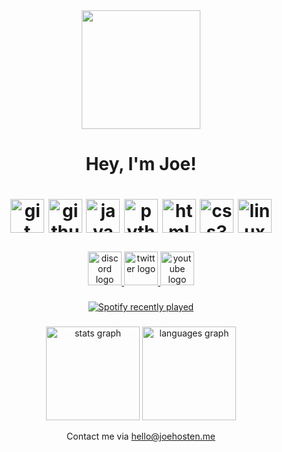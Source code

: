 <div align="center">
  <img height="190" src="https://camo.githubusercontent.com/e2e3940969a45f9a09942babd34781c1284a33c6aafa1799b970eec382552303/68747470733a2f2f692e70696e696d672e636f6d2f6f726967696e616c732f61382f38622f65392f61383862653966376465623930633365313737396239666434313465613864622e676966"  />
</div>
<h1 align="center">Hey, I'm Joe!<h1>

<div align="center">
  <img src="https://cdn.jsdelivr.net/gh/devicons/devicon/icons/git/git-plain-wordmark.svg" height="54" alt="git logo"  />
  <img src="https://cdn.jsdelivr.net/gh/devicons/devicon/icons/github/github-original.svg" height="54"  alt="github logo"  />
  <img src="https://cdn.jsdelivr.net/gh/devicons/devicon/icons/java/java-original.svg" height="54"  alt="java logo"  />
  <img src="https://cdn.jsdelivr.net/gh/devicons/devicon/icons/python/python-original-wordmark.svg" height="54" alt="python logo"  />
  <img src="https://cdn.jsdelivr.net/gh/devicons/devicon/icons/html5/html5-plain-wordmark.svg" height="54"  alt="html5 logo"  />
  <img src="https://cdn.jsdelivr.net/gh/devicons/devicon/icons/css3/css3-plain-wordmark.svg" height="54"  alt="css3 logo"  />
  <img src="https://cdn.jsdelivr.net/gh/devicons/devicon/icons/linux/linux-original.svg" height="54"  alt="linux logo"  />
</div>

###

<div align="center">
  <a href="https://discord.negative.games" target="_blank">
    <img src="https://raw.githubusercontent.com/maurodesouza/profile-readme-generator/master/src/assets/icons/social/discord/default.svg" width="54"  alt="discord logo"  />
  </a>
  <a href="https://twitter.com/joehosten_" target="_blank">
    <img src="https://raw.githubusercontent.com/maurodesouza/profile-readme-generator/master/src/assets/icons/social/twitter/default.svg" width="54"  alt="twitter logo"  />
  </a>
  <a href="https://www.youtube.com/channel/UCCzMit1te-vBm05toONU_DA" target="_blank">
    <img src="https://raw.githubusercontent.com/maurodesouza/profile-readme-generator/master/src/assets/icons/social/youtube/default.svg" width="54"  alt="youtube logo"  />
  </a>
</div>

###

<div align="center">
  <a href="https://open.spotify.com/user/yyjto5vba4dqwzg3e38042e1s">
    <img src="https://spotify-recently-played-readme.vercel.app/api?user=yyjto5vba4dqwzg3e38042e1s&count=3" alt="Spotify recently played"  />
  </a>
</div>

###

<div align="center">
  <img src="https://github-readme-stats.vercel.app/api?hide_title=true&hide_rank=false&show_icons=true&include_all_commits=true&count_private=true&disable_animations=false&theme=dark&locale=en&hide_border=true&username=joeecodes" height="150" alt="stats graph"  />
  <img src="https://github-readme-stats.vercel.app/api/top-langs?locale=en&hide_title=true&layout=compact&card_width=320&langs_count=12&theme=dark&hide_border=true&username=joeecodes" height="150" alt="languages graph"  />
  <p>Contact me via <a href="mailto:hello@joehosten.me">hello@joehosten.me</a></p>
</div>
  
###
